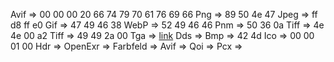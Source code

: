 Avif => 00 00 00 20 66 74 79 70 61 76 69 66
Png =>  89 50 4e 47
Jpeg => ff d8 ff e0
Gif =>  47 49 46 38
WebP => 52 49 46 46 
Pnm =>  50 36 0a
Tiff => 4e 4e 00 a2
Tiff => 49 49 2a 00
Tga => [link](https://en.wikipedia.org/wiki/Truevision_TGA)
Dds => 
Bmp => 42 4d
Ico => 00 00 01 00
Hdr =>
OpenExr =>
Farbfeld =>
Avif =>
Qoi =>
Pcx => 
